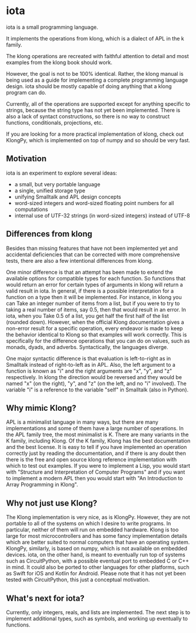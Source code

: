 # iota

iota is a small programming language.

It implements the operations from klong, which is a dialect of APL in the k family.

The klong operations are recreated with faithful attention to detail and most examples from the klong book should work.

However, the goal is not to be 100% identical. Rather, the klong manual is being used as a guide for implementing a  complete programming language design. iota should be mostly capable of doing anything that a klong program can do.

Currently, all of the operations are supported except for anything specific to strings, because the string type has not yet been implemented. There is also a lack of syntact constructions, so there is no way to construct functions, conditionals, projections, etc.

If you are looking for a more practical implementation of klong, check out KlongPy, which is implemented on top of numpy and so should be very fast.

## Motivation

iota is an experiment to explore several ideas:
* a small, but very portable language
* a single, unified storage type
* unifying Smalltalk and APL design concepts
* word-sized integers and word-sized floating point numbers for all computations
* internal use of UTF-32 strings (in word-sized integers) instead of UTF-8

## Differences from klong

Besides than missing features that have not been implemented yet and accidental deficiencies that can be corrected with more comprehensive tests, there are also a few intentional differences from klong.

One minor difference is that an attempt has been made to extend the available options for compatible types for each function. So functions that would return an error for certain types of arguments in klong will return a valid result in iota. In general, if there is a possible interpretation for a function on a type then it will be implemented. For instance, in klong you can Take an integer number of items from a list, but if you were to try to taking a real number of items, say 0.5, then that would result in an error. In iota, when you Take 0.5 of a list, you get half the first half of the list (rounded down). However, when the official Klong documentation gives a non-error result for a specific operation, every endeavor is made to keep the behavior identical to Klong so that examples will work correctly. This is specifically for the difference operations that you can do on values, such as monads, dyads, and adverbs. Syntactically, the languages diverge.

One major syntactic difference is that evaluation is left-to-right as in Smalltalk instead of right-to-left as in APL. Also, the left argument to a function is known as "i" and the right arguments are "x", "y", and "z" respectively. In klong the direction would be reversed and they would be named "x" (on the right), "y", and "z" (on the left, and no "i" involved). The variable "i" is a reference to the variable "self" in Smalltalk (also in Python).

## Why mimic Klong?

APL is a minimalist language in many ways, but there are many implementations and some of them have a large number of operations. In the APL family tree, the most minimalist is K. There are many variants in the K family, including Klong. Of the K family, Klong has the best documentation and the best license. It is easy to tell if you have implemented an operation correctly just by reading the documentation, and if there is any doubt then there is the free and open source klong reference implementation with which to test out examples. If you were to implement a Lisp, you would start with "Structure and Interpretation of Computer Programs" and if you want to implement a modern APL then you would start with "An Introduction to Array Programming in Klong".

## Why not just use Klong?

The Klong implementation is very nice, as is KlongPy. However, they are not portable to all of the systems on which I desire to write programs. In particular, neither of them will run on embedded hardware. Klong is too large for most microcontrollers and has some fancy implementation details which are better suited to normal computers that have an operating system. KlongPy, similarly, is based on numpy, which is not available on embedded devices. iota, on the other hand, is meant to eventually run top of systems such as CircuitPython, with a possible eventual port to embedded C or C++ in mind. It could also be ported to other languages for other platforms, such as Swift for iOS and Kotlin for Android. Please note that it has not yet been tested with CircuitPython, this just a conceptual motivation.

## What's next for iota?

Currently, only integers, reals, and lists are implemented. The next step is to implement additional types, such as symbols, and working up eventually to functions.
